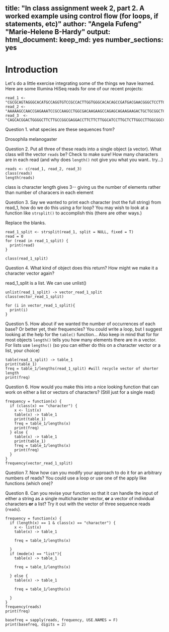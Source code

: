 
title: "In class assignment week 2, part 2. A worked example using control flow (for loops, if statements, etc)"
author: "Angela Fufeng" "Marie-Helene B-Hardy"
output: 
  html_document:
    keep_md: yes
    number_sections: yes
---

# Introduction
Let's do a little exercise integrating some of the things we have learned. Here are some Illumina HiSeq reads for one of our recent projects:

```{r}
read_1 <- "CGCGCAGTAGGGCACATGCCAGGTGTCCGCCACTTGGTGGGCACACAGCCGATGACGAACGGGCTCCTTGACTATAATCTGACCCGTTTGCGTTTGGGTGACCAGGGAGAACTGGTGCTCCTGC"
read_2 <- "AAAAAGCCAACCGAGAAATCCGCCAAGCCTGGCGACAAGAAGCCAGAGCAGAAGAAGACTGCTGCGGCTCCCGCTGCCGGCAAGAAGGAGGCTGCTCCCTCGGCTGCCAAGCCAGCTGCCGCTG"
read_3  <- "CAGCACGGACTGGGGCTTCTTGCCGGCGAGGACCTTCTTCTTGGCATCCTTGCTCTTGGCCTTGGCGGCCGCGGTCGTCTTTACGGCCGCGGGCTTCTTGGCAGCAGCACCGGCGGTCGCTGGC"
```

Question 1. what species are these sequences from?

Drosophila melanogaster

Question 2. Put all three of these reads into a single object (a vector).  What class will the vector `reads` be? Check to make sure! How many characters are in each read (and why does `length()` not give you what you want.. try...)

```{r}
reads <- c(read_1, read_2, read_3)
class(reads)
length(reads)
```

class is character
length gives 3-- giving us the number of elements rather than number of characers in each element

Question 3. Say we wanted to print each character (not the full string) from read_1, how do we do this using a for loop? You may wish to look at a function like `strsplit()` to accomplish this (there are other ways.)


Replace the blanks.
```{r}
read_1_split <- strsplit(read_1, split = NULL, fixed = T)
read = 0
for (read in read_1_split) {
  print(read)
}

class(read_1_split)

```

Question 4. What kind of object does this return? How might we make it a character vector again?

read_1_split is a list. We can use unlist() 
```{r}
unlist(read_1_split) -> vector_read_1_split
class(vector_read_1_split)

for (i in vector_read_1_split){
  print(i)
}
```

Question 5. How about if we wanted the number of occurrences of each base? Or better yet, their frequencies? You could write a loop, but I suggest looking at the help for the `table()` function... Also keep in mind that for for most objects `length()` tells you how many elements there are in a vector. For lists use `lengths()` (so you can either do this on a character vector or a list, your choice)
```{r}
table(read_1_split) -> table_1
print(table_1)
freq = table_1/lengths(read_1_split) #will recycle vector of shorter length
print(freq)
```

Question 6. How would you make this into a nice looking function that can work on either  a list or vectors of characters? (Still just for a single read)
```{r}
frequency = function(x) {
  if (class(x) == "character") {
    x <- list(x)
    table(x) -> table_1
    print(table_1)
    freq = table_1/lengths(x)
    print(freq)
  } else {
    table(x) -> table_1
    print(table_1)
    freq = table_1/lengths(x)
    print(freq)
  }
}
frequency(vector_read_1_split)

```

Question 7. Now how can you modify your approach to do it for an arbitrary numbers of reads? You could use a loop or use one of the apply like functions (which one)?


Question 8. Can you revise your function so that it can handle the input of either a string as a single multicharacter vector, **or** a vector of individual characters **or** a list? Try it out with the vector of three sequence reads (`reads`).  

```{r}
frequency = function(x) {
  if (length(x) == 1 & class(x) == "character") {
    x <- list(x)
    table(x) -> table_1
    
    freq = table_1/lengths(x)
    
  } 
  if (mode(x) == "list"){
    table(x) -> table_1
    
    freq = table_1/lengths(x)
    
  } else {
    table(x) -> table_1
    
    freq = table_1/lengths(x)
    
  }
}
frequency(reads)
print(freq)

basefreq = sapply(reads, frequency, USE.NAMES = F)
print(basefreq, digits = 2)
```
